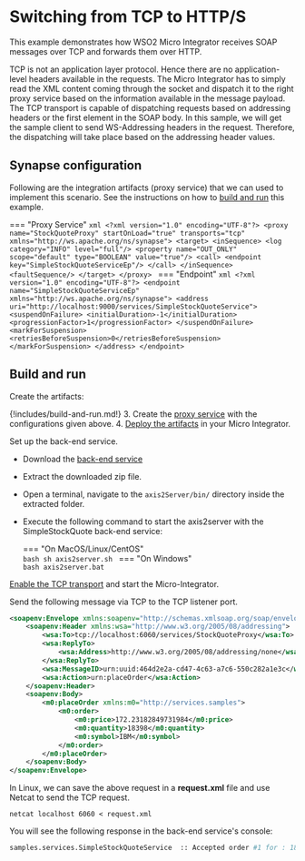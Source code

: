 # Switching from TCP to HTTP/S

This example demonstrates how WSO2 Micro Integrator receives SOAP messages over TCP and forwards them over HTTP.

TCP is not an application layer protocol. Hence there are no application-level headers available in the requests. The Micro Integrator has to simply read the XML content coming through the socket and dispatch it to the right proxy service based on the information available in the message payload. The TCP transport is capable of dispatching requests based on addressing headers or the first element in the SOAP body. In this sample, we will get the sample client to send WS-Addressing headers in the request. Therefore, the dispatching will take place based on the addressing header values.

## Synapse configuration

Following are the integration artifacts (proxy service) that we can used to implement this scenario. See the instructions on how to [build and run](#build-and-run) this example.

=== "Proxy Service"
    ```xml
    <?xml version="1.0" encoding="UTF-8"?>
    <proxy name="StockQuoteProxy" startOnLoad="true" transports="tcp" xmlns="http://ws.apache.org/ns/synapse">
        <target>
            <inSequence>
                <log category="INFO" level="full"/>
                <property name="OUT_ONLY" scope="default" type="BOOLEAN" value="true"/>
                <call>
                    <endpoint key="SimpleStockQuoteServiceEp"/>
                </call>
            </inSequence>
            <faultSequence/>
        </target>
    </proxy>
    ```
=== "Endpoint"
    ```xml
    <?xml version="1.0" encoding="UTF-8"?>
    <endpoint name="SimpleStockQuoteServiceEp" xmlns="http://ws.apache.org/ns/synapse">
        <address uri="http://localhost:9000/services/SimpleStockQuoteService">
            <suspendOnFailure>
                <initialDuration>-1</initialDuration>
                <progressionFactor>1</progressionFactor>
            </suspendOnFailure>
            <markForSuspension>
                <retriesBeforeSuspension>0</retriesBeforeSuspension>
            </markForSuspension>
        </address>
    </endpoint>
    ```

## Build and run

Create the artifacts:

{!includes/build-and-run.md!}
3. Create the [proxy service]({{base_path}}/develop/creating-artifacts/creating-a-proxy-service) with the configurations given above.
4. [Deploy the artifacts]({{base_path}}/develop/deploy-artifacts) in your Micro Integrator.

Set up the back-end service.

* Download the [back-end service](
https://github.com/wso2-docs/WSO2_EI/blob/master/Back-End-Service/axis2Server.zip)
* Extract the downloaded zip file.
* Open a terminal, navigate to the `axis2Server/bin/` directory inside the extracted folder.
* Execute the following command to start the axis2server with the SimpleStockQuote back-end service:

    === "On MacOS/Linux/CentOS"   
          ```bash
          sh axis2server.sh
          ```
    === "On Windows"              
          ```bash
          axis2server.bat
          ```

[Enable the TCP transport]({{base_path}}/install-and-setup/setup/transport-configurations/configuring-transports/#configuring-the-tcp-transport) and start the Micro-Integrator.

Send the following message via TCP to the TCP listener port.
```xml
<soapenv:Envelope xmlns:soapenv="http://schemas.xmlsoap.org/soap/envelope/">
    <soapenv:Header xmlns:wsa="http://www.w3.org/2005/08/addressing">
        <wsa:To>tcp://localhost:6060/services/StockQuoteProxy</wsa:To>
        <wsa:ReplyTo>
            <wsa:Address>http://www.w3.org/2005/08/addressing/none</wsa:Address>
        </wsa:ReplyTo>
        <wsa:MessageID>urn:uuid:464d2e2a-cd47-4c63-a7c6-550c282a1e3c</wsa:MessageID>
        <wsa:Action>urn:placeOrder</wsa:Action>
    </soapenv:Header>
    <soapenv:Body>
        <m0:placeOrder xmlns:m0="http://services.samples">
            <m0:order>
                <m0:price>172.23182849731984</m0:price>
                <m0:quantity>18398</m0:quantity>
                <m0:symbol>IBM</m0:symbol>
            </m0:order>
        </m0:placeOrder>
    </soapenv:Body>
</soapenv:Envelope>
``` 
In Linux, we can save the above request in a <strong>request.xml</strong> file and use Netcat to send the TCP request. 
```
netcat localhost 6060 < request.xml
```

You will see the following response in the back-end service's console:

```bash
samples.services.SimpleStockQuoteService  :: Accepted order #1 for : 18398 stocks of IBM at $ 172.23182849731984
```
